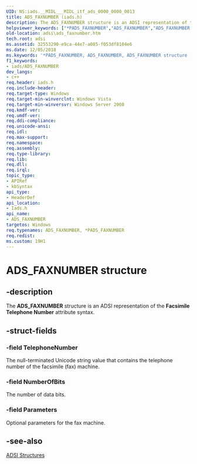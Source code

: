 ```yaml
---
UID: NS:iads.__MIDL___MIDL_itf_ads_0000_0000_0013
title: ADS_FAXNUMBER (iads.h)
description: The ADS_FAXNUMBER structure is an ADSI representation of the Facsimile Telephone Number attribute syntax.
helpviewer_keywords: ["*PADS_FAXNUMBER","ADS_FAXNUMBER","ADS_FAXNUMBER structure [ADSI]","PADS_FAXNUMBER","PADS_FAXNUMBER structure pointer [ADSI]","_ds_ads_faxnumber","adsi.ads__faxnumber","adsi.ads_faxnumber","iads/ADS_FAXNUMBER","iads/PADS_FAXNUMBER"]
old-location: adsi\ads_faxnumber.htm
tech.root: adsi
ms.assetid: 32553290-e9ca-44e7-a085-f053df8104e6
ms.date: 12/05/2018
ms.keywords: '*PADS_FAXNUMBER, ADS_FAXNUMBER, ADS_FAXNUMBER structure [ADSI], PADS_FAXNUMBER, PADS_FAXNUMBER structure pointer [ADSI], _ds_ads_faxnumber, adsi.ads__faxnumber, adsi.ads_faxnumber, iads/ADS_FAXNUMBER, iads/PADS_FAXNUMBER'
f1_keywords:
- iads/ADS_FAXNUMBER
dev_langs:
- c++
req.header: iads.h
req.include-header: 
req.target-type: Windows
req.target-min-winverclnt: Windows Vista
req.target-min-winversvr: Windows Server 2008
req.kmdf-ver: 
req.umdf-ver: 
req.ddi-compliance: 
req.unicode-ansi: 
req.idl: 
req.max-support: 
req.namespace: 
req.assembly: 
req.type-library: 
req.lib: 
req.dll: 
req.irql: 
topic_type:
- APIRef
- kbSyntax
api_type:
- HeaderDef
api_location:
- Iads.h
api_name:
- ADS_FAXNUMBER
targetos: Windows
req.typenames: ADS_FAXNUMBER, *PADS_FAXNUMBER
req.redist: 
ms.custom: 19H1
---
```


# ADS_FAXNUMBER structure


## -description


The <b>ADS_FAXNUMBER</b> structure is an ADSI representation of the <b>Facsimile Telephone Number</b> attribute syntax.


## -struct-fields




### -field TelephoneNumber

The null-terminated Unicode string value that contains the telephone number of the facsimile (fax) machine.


### -field NumberOfBits

The number of data bits.


### -field Parameters

Optional parameters for the fax machine.


## -see-also




<a href="https://docs.microsoft.com/windows/desktop/ADSI/adsi-structures">ADSI Structures</a>
 

 

